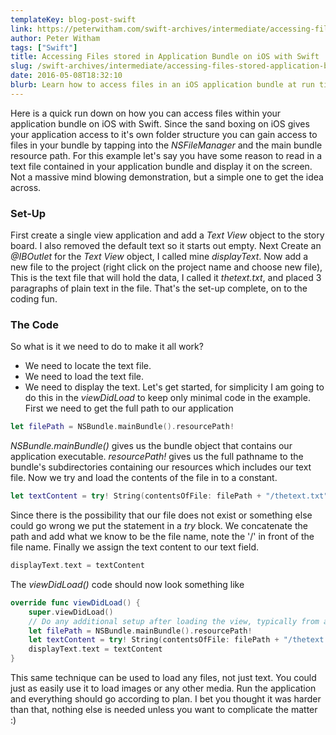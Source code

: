 ```yaml
---
templateKey: blog-post-swift
link: https://peterwitham.com/swift-archives/intermediate/accessing-files-stored-application-bundle-ios-swift/
author: Peter Witham
tags: ["Swift"]
title: Accessing Files stored in Application Bundle on iOS with Swift
slug: /swift-archives/intermediate/accessing-files-stored-application-bundle-ios-swift/
date: 2016-05-08T18:32:10
blurb: Learn how to access files in an iOS application bundle at run time using Swift. It is a lot easier than you think.
---
```


Here is a quick run down on how you can access files within your application bundle on iOS with Swift. Since the sand boxing on iOS gives your application access to it's own folder structure you can gain access to files in your bundle by tapping into the _NSFileManager_ and the main bundle resource path. For this example let's say you have some reason to read in a text file contained in your application bundle and display it on the screen. Not a massive mind blowing demonstration, but a simple one to get the idea across.

### Set-Up

First create a single view application and add a _Text View_ object to the story board. I also removed the default text so it starts out empty. Next Create an _@IBOutlet_ for the _Text View_ object, I called mine _displayText_. Now add a new file to the project (right click on the project name and choose new file), This is the text file that will hold the data, I called it _thetext.txt_, and placed 3 paragraphs of plain text in the file. That's the set-up complete, on to the coding fun.

### The Code

So what is it we need to do to make it all work?

  * We need to locate the text file.
  * We need to load the text file.
  * We need to display the text.
Let's get started, for simplicity I am going to do this in the _viewDidLoad_ to keep only minimal code in the example. First we need to get the full path to our application

``` Swift
let filePath = NSBundle.mainBundle().resourcePath!
```

_NSBundle.mainBundle()_ gives us the bundle object that contains our application executable. _resourcePath!_ gives us the full pathname to the bundle's subdirectories containing our resources which includes our text file. Now we try and load the contents of the file in to a constant.

``` Swift
let textContent = try! String(contentsOfFile: filePath + "/thetext.txt", encoding: NSUTF8StringEncoding)
```

Since there is the possibility that our file does not exist or something else could go wrong we put the statement in a _try_ block. We concatenate the path and add what we know to be the file name, note the '/' in front of the file name. Finally we assign the text content to our text field.

``` Swift
displayText.text = textContent
```

The _viewDidLoad()_ code should now look something like

``` Swift
override func viewDidLoad() {
    super.viewDidLoad()
    // Do any additional setup after loading the view, typically from a nib.
    let filePath = NSBundle.mainBundle().resourcePath!
    let textContent = try! String(contentsOfFile: filePath + "/thetext.txt", encoding: NSUTF8StringEncoding)
    displayText.text = textContent
}
```

This same technique can be used to load any files, not just text. You could just as easily use it to load images or any other media. Run the application and everything should go according to plan. I bet you thought it was harder than that, nothing else is needed unless you want to complicate the matter :)
